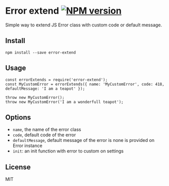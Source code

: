 ﻿Error extend [![NPM version][npm-image]][npm-url]
============================

Simple way to extend JS Error class with custom code or default message.

## Install

```
npm install --save error-extend
```

## Usage

```
const errorExtends = require('error-extend');
const MyCustomError = errorExtends({ name: 'MyCustomError', code: 418, defaultMessage: 'I am a teapot' });

throw new MyCustomError();
throw new MyCustomError('I am a wonderfull teapot');
```

## Options

- ```name```, the name of the error class
- ```code```, default code of the error
- ```defaultMessage```, default message of the error is none is provided on Error instance
- ```init```: an init function with error to custom on settings

## License

MIT

[npm-image]: https://img.shields.io/npm/v/error-extend.svg?style=flat
[npm-url]: https://npmjs.org/package/error-extend
